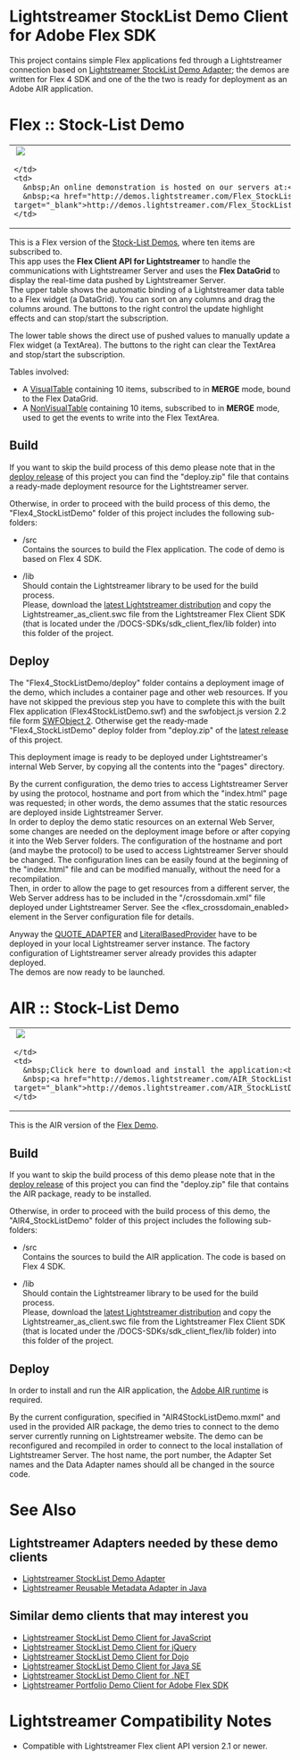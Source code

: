 
# Lightstreamer StockList Demo Client for Adobe Flex SDK #

This project contains simple Flex applications fed through a Lightstreamer connection based on [Lightstreamer StockList Demo Adapter](https://github.com/Weswit/Lightstreamer-example-Stocklist-adapter-java); the demos are written for Flex 4 SDK and one of the the two is ready for deployment as an Adobe AIR application.

# Flex :: Stock-List Demo #

<table>
  <tr>
    <td style="text-align: left">
      &nbsp;<a href="http://demos.lightstreamer.com/Flex_StockListDemo/" target="_blank"><img src="http://www.lightstreamer.com/img/demo/screen_flex.png"></a>&nbsp;
      
    </td>
    <td>
      &nbsp;An online demonstration is hosted on our servers at:<br>
      &nbsp;<a href="http://demos.lightstreamer.com/Flex_StockListDemo/" target="_blank">http://demos.lightstreamer.com/Flex_StockListDemo</a>
    </td>
  </tr>
</table>

This is a Flex version of the [Stock-List Demos](https://github.com/Weswit/Lightstreamer-example-StockList-client-javascript), where ten items are subscribed to.<br>
This app uses the <b>Flex Client API for Lightstreamer</b> to handle the communications with Lightstreamer Server and uses the <b>Flex DataGrid</b> to display the real-time data pushed by Lightstreamer Server.<br>
The upper table shows the automatic binding of a Lightstreamer data table to a Flex widget (a DataGrid). You can sort on any columns and drag the columns around. The buttons to the right control the update highlight effects and can stop/start the subscription.

The lower table shows the direct use of pushed values to manually update a Flex widget (a TextArea). The buttons to the right can clear the TextArea and stop/start the subscription.

Tables involved:
* A [VisualTable](http://www.lightstreamer.com/docs/client_flex_asdoc/com/lightstreamer/as_client/VisualTable.html) containing 10 items, subscribed to in <b>MERGE</b> mode, bound to the Flex DataGrid.
* A [NonVisualTable](http://www.lightstreamer.com/docs/client_flex_asdoc/com/lightstreamer/as_client/NonVisualTable.html) containing 10 items, subscribed to in <b>MERGE</b> mode, used to get the events to write into the Flex TextArea.

## Build ##

If you want to skip the build process of this demo please note that in the [deploy release](https://github.com/Weswit/Lightstreamer-example-StockList-client-flex/releases) of this project you can find the "deploy.zip" file that contains a ready-made deployment resource for the Lightstreamer server.<br>

Otherwise, in order to proceed with the build process of this demo, the "Flex4_StockListDemo" folder of this project includes the following sub-folders:

* /src<br>
  Contains the sources to build the Flex application. The code of demo is based on Flex 4 SDK.

* /lib<br>
  Should contain the Lightstreamer library to be used for the build process.<br>
  Please, download the [latest Lightstreamer distribution](http://www.lightstreamer.com/download) and copy the Lightstreamer_as_client.swc file from the Lightstreamer Flex Client SDK (that is located under the /DOCS-SDKs/sdk_client_flex/lib folder) into this folder of the project.

## Deploy ##

The "Flex4_StockListDemo/deploy" folder contains a deployment image of the demo, which includes a container page and other web resources. If you have not skipped the previous step you have to complete this with the built Flex application (Flex4StockListDemo.swf) and the swfobject.js version 2.2 file form [SWFObject 2](http://code.google.com/p/swfobject/downloads/list).
Otherwise get the ready-made "Flex4_StockListDemo" deploy folder from "deploy.zip" of the [latest release](https://github.com/Weswit/Lightstreamer-example-StockList-client-flex/releases) of this project.

This deployment image is ready to be deployed under Lightstreamer's internal Web Server, by copying all the contents into the "pages" directory.<br>

By the current configuration, the demo tries to access Lightstreamer Server by using the protocol, hostname and port from which the "index.html" page was requested; in other words, the demo assumes that the static resources are deployed inside Lightstreamer Server.<br>
In order to deploy the demo static resources on an external Web Server, some changes are needed on the deployment image before or after copying it into the Web Server folders.
The configuration of the hostname and port (and maybe the protocol) to be used to access Lightstreamer Server should be changed. The configuration lines can be easily found at the beginning of the "index.html" file and can be modified manually, without the need for a recompilation.<br>
Then, in order to allow the page to get resources from a different server, the Web Server address has to be included in the "/crossdomain.xml" file deployed under Lightstreamer Server.
See the <flex_crossdomain_enabled> element in the Server configuration file for details.

Anyway the [QUOTE_ADAPTER](https://github.com/Weswit/Lightstreamer-example-Stocklist-adapter-java) and [LiteralBasedProvider](https://github.com/Weswit/Lightstreamer-example-ReusableMetadata-adapter-java) have to be deployed in your local Lightstreamer server instance. The factory configuration of Lightstreamer server already provides this adapter deployed.<br>
The demos are now ready to be launched.

# AIR  :: Stock-List Demo #

<table>
  <tr>
    <td style="text-align: left">
      &nbsp;<a href="http://demos.lightstreamer.com/AIR_StockListDemo/LightstreamerAIRDemoFlex4.air" target="_blank"><img src="http://www.lightstreamer.com/img/demo/screen_air.png"></a>&nbsp;
      
    </td>
    <td>
      &nbsp;Click here to download and install the application:<br>
      &nbsp;<a href="http://demos.lightstreamer.com/AIR_StockListDemo/LightstreamerAIRDemoFlex4.air" target="_blank">http://demos.lightstreamer.com/AIR_StockListDemo/LightstreamerAIRDemoFlex4.air</a>
    </td>
  </tr>
</table>

This is the AIR version of the [Flex Demo](https://github.com/Weswit/Lightstreamer-example-StockList-client-flex#flex--stock-list-demo).

## Build ##

If you want to skip the build process of this demo please note that in the [deploy release](https://github.com/Weswit/Lightstreamer-example-StockList-client-flex/releases) of this project you can find the "deploy.zip" file that contains the AIR package, ready to be installed.<br>

Otherwise, in order to proceed with the build process of this demo, the "AIR4_StockListDemo" folder of this project includes the following sub-folders:

* /src<br>
  Contains the sources to build the AIR application. The code is based on Flex 4 SDK.

* /lib<br>
  Should contain the Lightstreamer library to be used for the build process.<br>
  Please, download the [latest Lightstreamer distribution](http://www.lightstreamer.com/download) and copy the Lightstreamer_as_client.swc file from the Lightstreamer Flex Client SDK (that is located under the /DOCS-SDKs/sdk_client_flex/lib folder) into this folder of the project.

## Deploy ##

In order to install and run the AIR application, the [Adobe AIR runtime](http://get.adobe.com/air/) is required.<br>

By the current configuration, specified in "AIR4StockListDemo.mxml" and used in the provided AIR package, the demo tries to connect to the demo server currently running on Lightstreamer website.
The demo can be reconfigured and recompiled in order to connect to the local installation of Lightstreamer Server. The host name, the port number, the Adapter Set names and the Data Adapter names should all be changed in the source code.

# See Also #

## Lightstreamer Adapters needed by these demo clients ##

* [Lightstreamer StockList Demo Adapter](https://github.com/Weswit/Lightstreamer-example-Stocklist-adapter-java)
* [Lightstreamer Reusable Metadata Adapter in Java](https://github.com/Weswit/Lightstreamer-example-ReusableMetadata-adapter-java)

## Similar demo clients that may interest you ##

* [Lightstreamer StockList Demo Client for JavaScript](https://github.com/Weswit/Lightstreamer-example-Stocklist-client-javascript)
* [Lightstreamer StockList Demo Client for jQuery](https://github.com/Weswit/Lightstreamer-example-StockList-client-jquery)
* [Lightstreamer StockList Demo Client for Dojo](https://github.com/Weswit/Lightstreamer-example-StockList-client-dojo)
* [Lightstreamer StockList Demo Client for Java SE](https://github.com/Weswit/Lightstreamer-example-StockList-client-java)
* [Lightstreamer StockList Demo Client for .NET](https://github.com/Weswit/Lightstreamer-example-StockList-client-dotnet)
* [Lightstreamer Portfolio Demo Client for Adobe Flex SDK](https://github.com/Weswit/Lightstreamer-example-Portfolio-client-flex)

# Lightstreamer Compatibility Notes #

- Compatible with Lightstreamer Flex client API version 2.1 or newer.